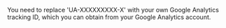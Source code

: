 You need to replace 'UA-XXXXXXXXX-X' with your own Google Analytics tracking ID, which you can obtain from your Google Analytics account. 